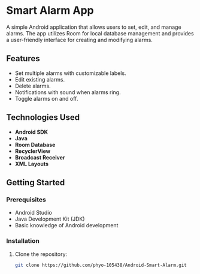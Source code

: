 # Smart Alarm App

A simple Android application that allows users to set, edit, and manage alarms. The app utilizes Room for local database management and provides a user-friendly interface for creating and modifying alarms.

## Features

- Set multiple alarms with customizable labels.
- Edit existing alarms.
- Delete alarms.
- Notifications with sound when alarms ring.
- Toggle alarms on and off.

## Technologies Used

- **Android SDK**
- **Java**
- **Room Database**
- **RecyclerView**
- **Broadcast Receiver**
- **XML Layouts**

## Getting Started

### Prerequisites

- Android Studio
- Java Development Kit (JDK)
- Basic knowledge of Android development

### Installation

1. Clone the repository:
   ```bash
   git clone https://github.com/phyo-105438/Android-Smart-Alarm.git
